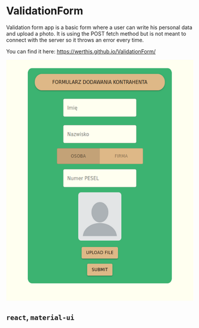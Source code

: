 # ValidationForm

Validation form app is a basic form where a user can write his personal data and upload a photo.
It is using the POST fetch method but is not meant to connect with the server so it throws an error every time.

You can find it here:
https://werthis.github.io/ValidationForm/

<img src="validation_form/public/img_for_readme.png" width="900" height="650">


## `react`, `material-ui`